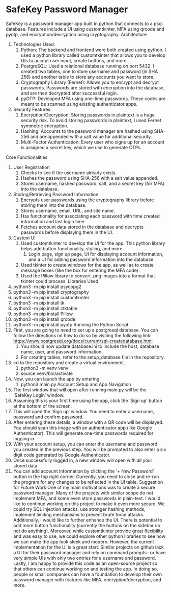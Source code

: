 # SafeKey Password Manager
SafeKey is a password manager app built in python that connects to a psql database. Features include a UI using customtkinter, MFA using qrcode and pyotp, and encryption/decryption using cryptography. 
Architecture
1. Technologies Used: 
   1. Python: The backend and frontend were both created using python. I used a python library called customtkinter that allows you to develop UIs to accept user input, create buttons, and more. 
   2. PostgreSQL: Used a relational database running on port 5432. I created two tables, one to store username and password (in SHA 256) and another table to store any accounts you want to store. 
   3. Cryptography Library (Fernet): Allows you to encrypt and decrypt passwords. Passwords are stored with encryption into the database, and are then decrypted after successful login. 
   4. pyOTP: Developed MFA using one-time passwords. These codes are meant to be scanned using existing authenticator apps. 
2. Security Features: 
   1. Encryption/Decryption: Storing passwords in plaintext is a huge security risk. To avoid storing passwords in plaintext, I used Fernet symmetric encryption. 
   2. Hashing: Accounts to the password manager are hashed using SHA-256 and are appended with a salt value for additional security. 
   3. Multi-Factor Authentication: Every user who signs up for an account is assigned a secret key, which we use to generate OTPs. 


Core Functionalities
1. User Registration
   1. Checks to see if the username already exists. 
   2. Hashes the password using SHA-256 with a salt value appended. 
   3. Stores username, hashed password, salt, and a secret key (for MFA) into the database.
2. Storing/Retrieving Password Information
   1. Encrypts user passwords using the cryptography library before storing them into the database. 
   2. Stores username, email, URL, and site name.
   3. Has functionality for associating each password with time created information and last login time. 
   4. Fetches account data stored in the database and decrypts passwords before displaying them in the UI.
3. Custom UI
   1. Used customtkinter to develop the UI for the app. This python library helps add button functionality, styling, and more. 
      1. Login page, sign up page, UI for displaying account information, and a UI for adding password information into the database. 
   2. Used tkinter to create windows for the app, as well as to create message boxes (like the box for entering the MFA code). 
   3. Used the Pillow library to convert .png images into a format that tkinter could process. 
Libraries Used
1. python3 -m pip install psycopg2
2. python3 -m pip install cryptography
3. python3 -m pip install customtkinter
4. python3 -m pip install tk
5. python3 -m pip install ctktable
6. python3 -m pip install Pillow
7. python3 -m pip install qrcode
8. python3 -m pip install pyotp
Running the Python Script 
1. First, you are going to need to set up a postgresql database. You can follow the directions on how to do so by visiting the following link: https://www.postgresql.org/docs/current/sql-createdatabase.html
   1. You should now update database.ini to include the host, database name, user, and password information. 
   2. For creating tables, refer to the setup_database file in the repository.
2. cd to the repository and create a virtual environment. 
   1. python3 -m venv venv
   2. source venv/bin/activate
3. Now, you can launch the app by entering:
   1. python3 main.py
Account Setup and App Navigation
1. The first window that will open after running main.py will be the ‘SafeKey Login’ window.
2. Assuming this is your first time using the app, click the ‘Sign up’ button at the bottom of the screen. 
3. This will open the ‘Sign up’ window. You need to enter a username, password and confirm password. 
4. After entering these details, a window with a QR code will be displayed. You should scan this image with an authenticator app (like Google Authenticator). This will generate one-time passwords required for logging in. 
5. With your account setup, you can enter the username and password you created in the previous step. You will be prompted to also enter a six digit code generated by Google Authenticator. 
6. Once successfully logged in, a new window will open with all your stored data. 
7. You can add account information by clicking the ‘+ New Password’ button in the top right corner. Currently, you need to close and re-run the program for any changes to be reflected in the UI table. 
Suggestion for Future Work
One of my main motivations was to create a secure password manager. Many of the projects with similar scope do not implement MFA, and some even store passwords in plain-text. I would like to continue working on this project to make it even more secure. We could try SQL injection attacks, use stronger hashing methods, implement limiting mechanisms to prevent brute force attacks. 
Additionally, I would like to further enhance the UI. There is potential to add more button functionality (currently the buttons on the sidebar do not do anything). Moreover, while customtkinter provide great flexibility and was easy to use, we could explore other python libraries to see how we can make the app look sleek and modern. However, the current implementation for the UI is a great start. Similar projects on github lack a UI for their password manager and rely on command prompts– or have very simple UIs with only two entries for a username and password. 
Lastly, I am happy to provide this code as an open-source project so that others can continue working on and testing the app. In doing so, people or small companies can have a foundation to develop their own password manager with features like MFA, encryption/decryption, and more.
